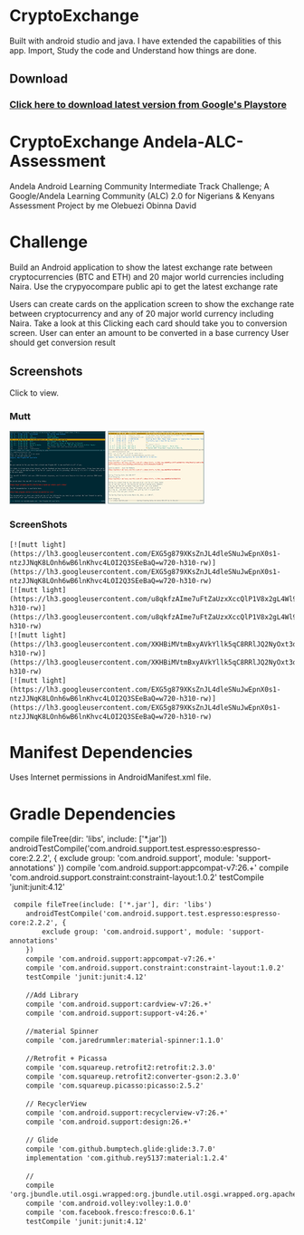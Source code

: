 # CryptoExchange
Built with android studio and java. I have extended the capabilities of this app. Import, Study the code and Understand how things are done.

Download
--------

### [Click here to download latest version from Google's Playstore](https://play.google.com/store/apps/details?id=tech.dappworld.cryptoexchange&hl=en_US)


# CryptoExchange Andela-ALC-Assessment

Andela Android Learning Community Intermediate Track Challenge; A Google/Andela Learning Community (ALC) 2.0 for Nigerians & Kenyans Assessment Project by me Olebuezi Obinna David

# Challenge

Build an Android application to show the latest exchange rate between cryptocurrencies (BTC and ETH) and 20 major world currencies including Naira. Use the crypyocompare public api to get the latest exchange rate

Users can create cards on the application screen to show the exchange rate between cryptocurrency and any of 20 major world currency including Naira. Take a look at this Clicking each card should take you to conversion screen. User can enter an amount to be converted in a base currency User should get conversion result

Screenshots
-----------

Click to view.

### Mutt

[![mutt dark](https://github.com/altercation/solarized/raw/master/img/screen-mutt-dark-th.png)](https://github.com/altercation/solarized/raw/master/img/screen-mutt-dark.png)
[![mutt light](https://github.com/altercation/solarized/raw/master/img/screen-mutt-light-th.png)](https://github.com/altercation/solarized/raw/master/img/screen-mutt-light.png)

### ScreenShots

    [![mutt light](https://lh3.googleusercontent.com/EXG5g879XKsZnJL4dleSNuJwEpnX0s1-ntzJJNqK8LOnh6wB6lnKhvc4LOI2Q3SEeBaQ=w720-h310-rw)](https://lh3.googleusercontent.com/EXG5g879XKsZnJL4dleSNuJwEpnX0s1-ntzJJNqK8LOnh6wB6lnKhvc4LOI2Q3SEeBaQ=w720-h310-rw)
    [![mutt light](https://lh3.googleusercontent.com/u8qkfzAIme7uFtZaUzxXccQlP1V8x2gL4Wl9AJ3JPeIbMAm59CIUuAZ1IefDMNo2Lrak=w720-h310-rw)](https://lh3.googleusercontent.com/u8qkfzAIme7uFtZaUzxXccQlP1V8x2gL4Wl9AJ3JPeIbMAm59CIUuAZ1IefDMNo2Lrak=w720-h310-rw)
    [![mutt light](https://lh3.googleusercontent.com/XKHBiMVtmBxyAVkYllk5qC8RRlJQ2NyOxt3dwTJmdHATuS9uZMdGIyVMgvVA7rwS_yU=w720-h310-rw)](https://lh3.googleusercontent.com/XKHBiMVtmBxyAVkYllk5qC8RRlJQ2NyOxt3dwTJmdHATuS9uZMdGIyVMgvVA7rwS_yU=w720-h310-rw)
    [![mutt light](https://lh3.googleusercontent.com/EXG5g879XKsZnJL4dleSNuJwEpnX0s1-ntzJJNqK8LOnh6wB6lnKhvc4LOI2Q3SEeBaQ=w720-h310-rw)](https://lh3.googleusercontent.com/EXG5g879XKsZnJL4dleSNuJwEpnX0s1-ntzJJNqK8LOnh6wB6lnKhvc4LOI2Q3SEeBaQ=w720-h310-rw)


# Manifest Dependencies

Uses Internet permissions in AndroidManifest.xml file.

# Gradle Dependencies

compile fileTree(dir: 'libs', include: ['*.jar']) androidTestCompile('com.android.support.test.espresso:espresso-core:2.2.2', { exclude group: 'com.android.support', module: 'support-annotations' }) compile 'com.android.support:appcompat-v7:26.+' compile 'com.android.support.constraint:constraint-layout:1.0.2' testCompile 'junit:junit:4.12'

    
     compile fileTree(include: ['*.jar'], dir: 'libs')
        androidTestCompile('com.android.support.test.espresso:espresso-core:2.2.2', {
            exclude group: 'com.android.support', module: 'support-annotations'
        })
        compile 'com.android.support:appcompat-v7:26.+'
        compile 'com.android.support.constraint:constraint-layout:1.0.2'
        testCompile 'junit:junit:4.12'

        //Add Library
        compile 'com.android.support:cardview-v7:26.+'
        compile 'com.android.support:support-v4:26.+'

        //material Spinner
        compile 'com.jaredrummler:material-spinner:1.1.0'

        //Retrofit + Picassa
        compile 'com.squareup.retrofit2:retrofit:2.3.0'
        compile 'com.squareup.retrofit2:converter-gson:2.3.0'
        compile 'com.squareup.picasso:picasso:2.5.2'

        // RecyclerView
        compile 'com.android.support:recyclerview-v7:26.+'
        compile 'com.android.support:design:26.+'

        // Glide
        compile 'com.github.bumptech.glide:glide:3.7.0'
        implementation 'com.github.rey5137:material:1.2.4'

        //
        compile 'org.jbundle.util.osgi.wrapped:org.jbundle.util.osgi.wrapped.org.apache.http.client:4.1.2'
        compile 'com.android.volley:volley:1.0.0'
        compile 'com.facebook.fresco:fresco:0.6.1'
        testCompile 'junit:junit:4.12'
